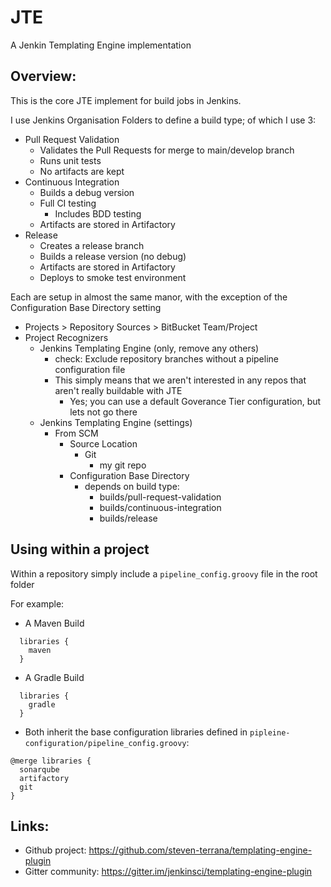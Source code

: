 # JTE
A Jenkin Templating Engine implementation

## Overview:
  This is the core JTE implement for build jobs in Jenkins.
  
  I use Jenkins Organisation Folders to define a build type; of which I use 3:
   * Pull Request Validation
     * Validates the Pull Requests for merge to main/develop branch
     * Runs unit tests
     * No artifacts are kept
   * Continuous Integration
     * Builds a debug version
     * Full CI testing
       * Includes BDD testing
     * Artifacts are stored in Artifactory
   * Release
     * Creates a release branch
     * Builds a release version (no debug)
     * Artifacts are stored in Artifactory
     * Deploys to smoke test environment

  Each are setup in almost the same manor, with the exception of the Configuration Base Directory setting
   * Projects > Repository Sources > BitBucket Team/Project
   * Project Recognizers
     * Jenkins Templating Engine (only, remove any others)
       * check: Exclude repository branches without a pipeline configuration file
       * This simply means that we aren't interested in any repos that aren't really buildable with JTE
         * Yes; you can use a default Goverance Tier configuration, but lets not go there
     * Jenkins Templating Engine (settings)
       * From SCM
         * Source Location
           * Git
             * my git repo
         * Configuration Base Directory
           * depends on build type:
             * builds/pull-request-validation
             * builds/continuous-integration
             * builds/release
## Using within a project
  Within a repository simply include a `pipeline_config.groovy` file in the root folder
  
  For example:
  * A Maven Build
```
  libraries {
    maven
  }
```
  * A Gradle Build
```
  libraries {
    gradle
  }
```
 * Both inherit the base configuration libraries defined in `pipleine-configuration/pipeline_config.groovy`:
```
@merge libraries {
  sonarqube
  artifactory
  git
}
```  

## Links:
 * Github project: https://github.com/steven-terrana/templating-engine-plugin
 * Gitter community: https://gitter.im/jenkinsci/templating-engine-plugin


